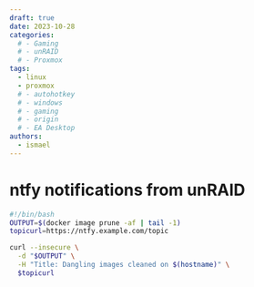 ```yaml
---
draft: true
date: 2023-10-28
categories:
  # - Gaming
  # - unRAID
  # - Proxmox
tags:
  - linux
  - proxmox
  # - autohotkey
  # - windows
  # - gaming
  # - origin
  # - EA Desktop
authors:
  - ismael
---
```


# ntfy notifications from unRAID

``` bash
#!/bin/bash
OUTPUT=$(docker image prune -af | tail -1)
topicurl=https://ntfy.example.com/topic

curl --insecure \
  -d "$OUTPUT" \
  -H "Title: Dangling images cleaned on $(hostname)" \
  $topicurl
  ```
